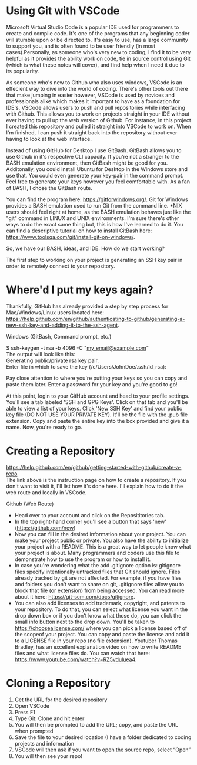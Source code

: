 # Using Git with VSCode
Microsoft Virtual Studio Code is a popular IDE used for programmers to create and compile code. It's one of the programs that any beginning coder will stumble upon or be directed to. It's easy to use, has a large community to support you, and is often found to be user friendly (in most cases).Personally, as someone who's very new to coding, I find it to be very helpful as it provides the ability work on code, tie in source control using Git (which is what these notes will cover), and find help when I need it due to its popularity. <br />

As someone who's new to Github who also uses windows, VSCode is an effecient way to dive into the world of coding. There's other tools out there that make jumping in easier however, VSCode is used by novices and professionals alike which makes it important to have as a foundation for IDE's. VSCode allows users to push and pull repositories while interfacing with Github. This allows you to work on projects straight in your IDE without ever having to pull up the web version of Github. For instance, in this project I created this repository and pulled it straight into VSCode to work on. When I'm finished, I can push it straight back into the repository without ever having to look at the web interface. <br />

Instead of using GitHub for Desktop I use GitBash. GitBash allows you to use Github in it's respective CLI capacity. If you're not a stranger to the BASH emulation environment, then GitBash might be good for you. Additonally, you could install Ubuntu for Desktop in the Windows store and use that. You could even generate your key-pair in the command prompt. Feel free to generate your keys however you feel comfortable with. As a fan of BASH, I chose the GitBash route. <br />

You can find the program here: https://gitforwindows.org/. Git for Windows provides a BASH emulation used to run Git from the command line. *NIX users should feel right at home, as the BASH emulation behaves just like the "git" command in LINUX and UNIX environments. I'm sure there's other ways to do the exact same thing but, this is how I've learned to do it. You can find a descriptive tutorial on how to install GitBash here: https://www.toolsqa.com/git/install-git-on-windows/. <br />

So, we have our BASH, ideas, and IDE. How do we start working? <br /> 

The first step to working on your project is generating an SSH key pair in order to remotely connect to your repository. <br /> 

# Where'd I put my keys again?
Thankfully, GitHub has already provided a step by step process for Mac/Windows/Linux users located here: https://help.github.com/en/github/authenticating-to-github/generating-a-new-ssh-key-and-adding-it-to-the-ssh-agent.

Windows (GitBash, Command prompt, etc.) <br />

$ ssh-keygen -t rsa -b 4096 -C "my_email@example.com" <br />
The output will look like this: <br />
Generating public/private rsa key pair. <br />
Enter file in which to save the key (/c/Users/JohnDoe/.ssh/id_rsa): <br />

Pay close attention to where you're putting your keys so you can copy and paste them later. Enter a password for your key and you're good to go! <br />

At this point, login to your GitHub account and head to your profile settings. You'll see a tab labeled 'SSH and GPG Keys'. Click on that tab and you'll be able to view a list of your keys. Click 'New SSH Key' and find your public key file (DO NOT USE YOUR PRIVATE KEY). It'll be the file with the .pub file extension. Copy and paste the entire key into the box provided and give it a name. Now, you're ready to go. <br />

# Creating a Repository
https://help.github.com/en/github/getting-started-with-github/create-a-repo <br />
The link above is the instruction page on how to create a repository. If you don't want to visit it, I'll list how it's done here. I'll explain how to do it the web route and locally in VSCode. <br />

Github (Web Route) <br />
- Head over to your account and click on the Reposititories tab. <br />
- In the top right-hand corner you'll see a button that says 'new' (https://github.com/new) <br />
- Now you can fill in the desired information about your project. You can make your project public or private. You also have the ability to initialize your project with a README. This is a great way to let people know what your project is about. Many programmers and coders use this file to demonstrate how to use the program or how to install it. <br />
- In case you're wondering what the add .gitignore option is: gitignore files specify intentionally untracked files that Git should ignore. Files already tracked by git are not affected. For example, if you have files and folders you don't want to share on git, .gitignore files allow you to block that file (or extension) from being accessed. You can read more about it here: https://git-scm.com/docs/gitignore. <br />
- You can also add licenses to add trademark, copyright, and patents to your repository. To do that, you can select what license you want in the drop down box or if you don't know what those do, you can click the small info button next to the drop down. You'll be taken to https://choosealicense.com/ where you can pick a license based off of the scopeof your project. You can copy and paste the license and add it to a LICENSE file in your repo (no file extension). Youtuber Thomas Bradley, has an excellent explanation video on how to write README files and what license files do. You can watch that here: https://www.youtube.com/watch?v=RZ5vduluea4. <br />

# Cloning a Repository
1.	Get the URL for the desired repository <br />
2.	Open VSCode <br />
3.	Press F1 <br />
4.	Type Git: Clone and hit enter <br />
5.	You will then be prompted to add the URL; copy, and paste the URL when prompted <br />
6.	Save the file to your desired location (I have a folder dedicated to coding projects and information <br />
7.	VSCode will then ask if you want to open the source repo, select “Open” <br />
8.	You will then see your repo! <br />
 
